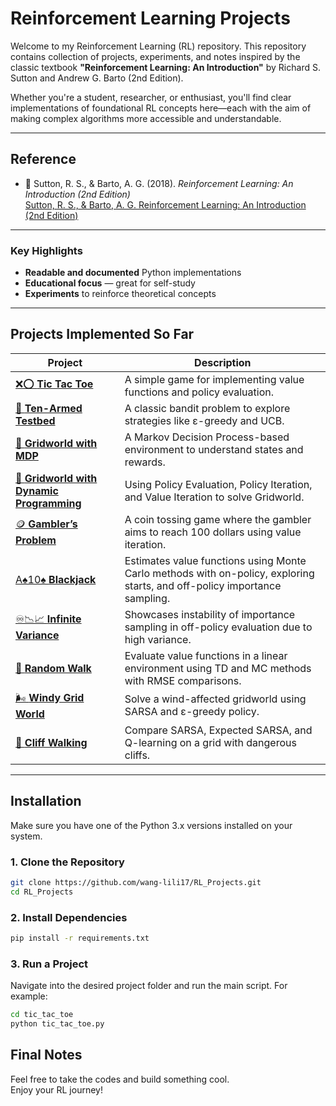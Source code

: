#  Reinforcement Learning Projects

Welcome to my Reinforcement Learning (RL) repository. This repository contains collection of projects, experiments, and notes inspired by the classic textbook **"Reinforcement Learning: An Introduction"** by Richard S. Sutton and Andrew G. Barto (2nd Edition).

Whether you're a student, researcher, or enthusiast, you'll find clear implementations of foundational RL concepts here—each with the aim of making complex algorithms more accessible and understandable.

---

##  Reference

- 📖 Sutton, R. S., & Barto, A. G. (2018). *Reinforcement Learning: An Introduction (2nd Edition)*  
  [Sutton, R. S., & Barto, A. G. Reinforcement Learning: An Introduction (2nd Edition)](http://incompleteideas.net/book/the-book-2nd.html)

---

### Key Highlights

-  **Readable and documented** Python implementations  
-  **Educational focus** — great for self-study  
-  **Experiments** to reinforce theoretical concepts  

---

##  Projects Implemented So Far

| Project                           | Description |
|----------------------------------|-------------|
| [❌⭕ **Tic Tac Toe**](https://github.com/wang-lili17/RL_Projects/tree/main/tic-tac-toe) | A simple game for implementing value functions and policy evaluation. |
| [🎰 **Ten-Armed Testbed**](https://github.com/wang-lili17/RL_Projects/tree/main/ten-armed-testbed) | A classic bandit problem to explore strategies like ε-greedy and UCB. |
| [🧱 **Gridworld with MDP**](https://github.com/wang-lili17/RL_Projects/tree/main/gridworld-mdp) | A Markov Decision Process-based environment to understand states and rewards. |
| [🧮 **Gridworld with Dynamic Programming**](https://github.com/wang-lili17/RL_Projects/tree/main/gridworld-dp) | Using Policy Evaluation, Policy Iteration, and Value Iteration to solve Gridworld. |
| [🪙 **Gambler’s Problem**](https://github.com/wang-lili17/RL_Projects/tree/main/gambler-problem) | A coin tossing game where the gambler aims to reach 100 dollars using value iteration. |
| [A♠️10♠️ **Blackjack**](https://github.com/wang-lili17/RL_Projects/tree/main/blackjack) | Estimates value functions using Monte Carlo methods with on-policy, exploring starts, and off-policy importance sampling. |
| [♾️📉📈 **Infinite Variance**](https://github.com/wang-lili17/RL_Projects/tree/main/infinite-variance) | Showcases instability of importance sampling in off-policy evaluation due to high variance. |
| [🚶 **Random Walk**](https://github.com/wang-lili17/RL_Projects/tree/main/random-walk) | Evaluate value functions in a linear environment using TD and MC methods with RMSE comparisons. |
| [🌬️ **Windy Grid World**](https://github.com/wang-lili17/RL_Projects/tree/main/windy-gridworld) | Solve a wind-affected gridworld using SARSA and ε-greedy policy. |
| [🧗 **Cliff Walking**](https://github.com/wang-lili17/RL_Projects/tree/main/cliff-walking) | Compare SARSA, Expected SARSA, and Q-learning on a grid with dangerous cliffs. |

---

## Installation

Make sure you have one of the Python 3.x versions installed on your system.

### 1. Clone the Repository

```bash
git clone https://github.com/wang-lili17/RL_Projects.git
cd RL_Projects

```

### 2. Install Dependencies

```bash
pip install -r requirements.txt
```

### 3. Run a Project
  
Navigate into the desired project folder and run the main script. For example:

```bash
cd tic_tac_toe
python tic_tac_toe.py
```
## Final Notes

Feel free to take the codes and build something cool.  
Enjoy your RL journey!

